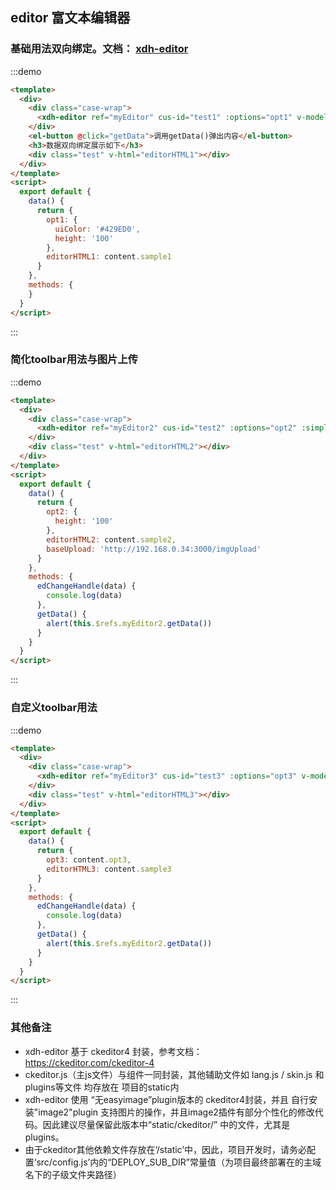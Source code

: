 
## editor 富文本编辑器

### 基础用法双向绑定。文档： [xdh-editor](#/src/widgets%2Fmodule-widgets_xdh-editor.html)
:::demo
```html
<template>
  <div>
    <div class="case-wrap">
      <xdh-editor ref="myEditor" cus-id="test1" :options="opt1" v-model="editorHTML1" @on-change="edChangeHandle"></xdh-editor>
    </div>
    <el-button @click="getData">调用getData()弹出内容</el-button>
    <h3>数据双向绑定展示如下</h3>
    <div class="test" v-html="editorHTML1"></div>
  </div>
</template>
<script>
  export default {
    data() {
      return {
        opt1: {
          uiColor: '#429ED0',
          height: '100'
        },
        editorHTML1: content.sample1
      }
    },
    methods: {
    }
  }
</script>
```
:::

### 简化toolbar用法与图片上传
:::demo
```html
<template>
  <div>
    <div class="case-wrap">
      <xdh-editor ref="myEditor2" cus-id="test2" :options="opt2" :simple="true" v-model="editorHTML2" :base-upload="baseUpload"></xdh-editor>
    </div>
    <div class="test" v-html="editorHTML2"></div>
  </div>
</template>
<script>
  export default {
    data() {
      return {
        opt2: {
          height: '100'
        },
        editorHTML2: content.sample2,
        baseUpload: 'http://192.168.0.34:3000/imgUpload'
      }
    },
    methods: {
      edChangeHandle(data) {
        console.log(data)
      },
      getData() {
        alert(this.$refs.myEditor2.getData())
      }
    }
  }
</script>
```
:::

### 自定义toolbar用法
:::demo
```html
<template>
  <div>
    <div class="case-wrap">
      <xdh-editor ref="myEditor3" cus-id="test3" :options="opt3" v-model="editorHTML3"></xdh-editor>
    </div>
    <div class="test" v-html="editorHTML3"></div>
  </div>
</template>
<script>
  export default {
    data() {
      return {
        opt3: content.opt3,
        editorHTML3: content.sample3
      }
    },
    methods: {
      edChangeHandle(data) {
        console.log(data)
      },
      getData() {
        alert(this.$refs.myEditor2.getData())
      }
    }
  }
</script>
```
:::
### 其他备注
* xdh-editor 基于 ckeditor4 封装，参考文档：https://ckeditor.com/ckeditor-4
* ckeditor.js（主js文件）与组件一同封装，其他辅助文件如 lang.js / skin.js 和 plugins等文件 均存放在 项目的static内
* xdh-editor 使用 “无easyimage”plugin版本的 ckeditor4封装，并且 自行安装"image2"plugin 支持图片的操作，并且image2插件有部分个性化的修改代码。因此建议尽量保留此版本中“static/ckeditor/” 中的文件，尤其是plugins。
* 由于ckeditor其他依赖文件存放在‘/static’中，因此，项目开发时，请务必配置‘src/config.js’内的“DEPLOY_SUB_DIR”常量值（为项目最终部署在的主域名下的子级文件夹路径）
